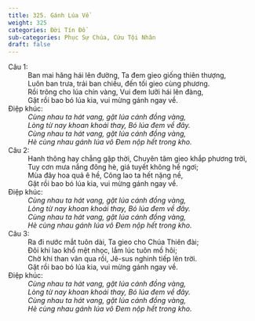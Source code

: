 ```yaml
---
title: 325. Gánh Lúa Về
weight: 325
categories: Đời Tín Đồ
sub-categories: Phục Sự Chúa, Cứu Tội Nhân
draft: false
---
```

<dl><dt>Câu 1:</dt><dd data-verse="1">Ban mai hăng hái lên đường, Ta đem gieo giống thiên thượng, <br/>Luôn ban trưa, trải ban chiều, đến tối gieo cùng phương. <br/>Rồi trông cho lúa chín vàng, Vui đem lưỡi hái lên đàng, <br/>Gặt rồi bao bó lúa kia, vui mừng gánh ngay về. </dd><dt>Điệp khúc:</dt><dd data-chorus="1"><em>Cùng nhau ta hát vang, gặt lúa cánh đồng vàng, <br/>Lòng từ nay khoan khoái thay, Bó lúa đem về đây. <br/>Cùng nhau ta hát vang, gặt lúa cánh đồng vàng, <br/>Hè cùng nhau gánh lúa vô Đem nộp hết trong kho. </em></dd><dt>Câu 2:</dt><dd data-verse="2">Hanh thông hay chẳng gặp thời, Chuyên tâm gieo khắp phương trời, <br/>Tuy cơn mưa nắng đông hè, giá tuyết không hề ngơi; <br/>Mùa đây hoa quả ê hề, Công lao ta hết nặng nề, <br/>Gặt rồi bao bó lúa kia, vui mừng gánh ngay về. </dd><dt>Điệp khúc:</dt><dd data-chorus="1"><em>Cùng nhau ta hát vang, gặt lúa cánh đồng vàng, <br/>Lòng từ nay khoan khoái thay, Bó lúa đem về đây. <br/>Cùng nhau ta hát vang, gặt lúa cánh đồng vàng, <br/>Hè cùng nhau gánh lúa vô Đem nộp hết trong kho. </em></dd><dt>Câu 3:</dt><dd data-verse="3">Ra đi nước mắt tuôn dài, Ta gieo cho Chúa Thiên đài; <br/>Đôi khi lao khổ mệt nhọc, lắm lúc tuôn mồ hôi; <br/>Chờ khi than vãn qua rồi, Jê-sus nghinh tiếp lên trời. <br/>Gặt rồi bao bó lúa kia, vui mừng gánh ngay về. </dd><dt>Điệp khúc:</dt><dd data-chorus="1"><em>Cùng nhau ta hát vang, gặt lúa cánh đồng vàng, <br/>Lòng từ nay khoan khoái thay, Bó lúa đem về đây. <br/>Cùng nhau ta hát vang, gặt lúa cánh đồng vàng, <br/>Hè cùng nhau gánh lúa vô Đem nộp hết trong kho. </em></dd></dl>